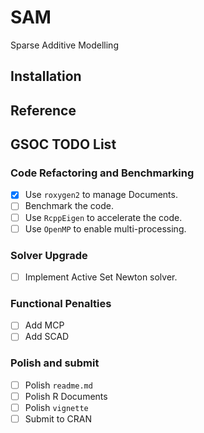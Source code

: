 # SAM
Sparse Additive Modelling

## Installation

## Reference

## GSOC TODO List

### Code Refactoring and Benchmarking
- [x] Use `roxygen2` to manage Documents.
- [ ] Benchmark the code.
- [ ] Use `RcppEigen` to accelerate the code.
- [ ] Use `OpenMP` to enable multi-processing.

### Solver Upgrade
- [ ] Implement Active Set Newton solver.

### Functional Penalties
- [ ] Add MCP
- [ ] Add SCAD

### Polish and submit
- [ ] Polish `readme.md`
- [ ] Polish R Documents
- [ ] Polish `vignette`
- [ ] Submit to CRAN
